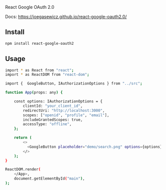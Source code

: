 React Google OAuth 2.0

Docs: https://joegasewicz.github.io/react-google-oauth2.0/

## Install
```bash
npm install react-google-oauth2
```


## Usage
```bash
import * as React from "react";
import * as ReactDOM from "react-dom";

import {  GoogleButton, IAuthorizationOptions } from "../src";

function App(props: any) {

    const options: IAuthorizationOptions = {
        clientId: "your_client_id",
        redirectUri: "http://localhost:3000",
        scopes: ["openid", "profile", "email"],
        includeGrantedScopes: true,
        accessType: "offline",
    };

    return (
        <>
          <GoogleButton placeholder="demo/search.png" options={options} />
        </>
    );
}

ReactDOM.render(
    </App>,
    document.getElementById("main"),
);
```